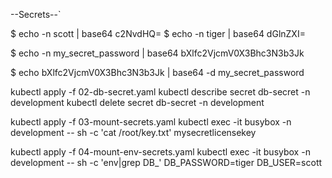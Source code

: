 --Secrets--`


$ echo -n scott | base64
c2NvdHQ=
$ echo -n tiger | base64
dGlnZXI=

$ echo -n my_secret_password | base64
bXlfc2VjcmV0X3Bhc3N3b3Jk

$ echo bXlfc2VjcmV0X3Bhc3N3b3Jk | base64 -d
my_secret_password

kubectl apply -f 02-db-secret.yaml
kubectl describe secret db-secret -n development
kubectl delete  secret db-secret -n development

kubectl apply -f 03-mount-secrets.yaml
kubectl exec -it busybox -n development -- sh -c 'cat /root/key.txt'
mysecretlicensekey

kubectl apply -f 04-mount-env-secrets.yaml
kubectl exec -it busybox -n development -- sh -c 'env|grep DB_'
DB_PASSWORD=tiger
DB_USER=scott


